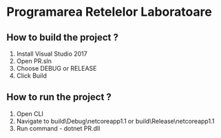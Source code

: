 # Programarea Retelelor Laboratoare

## How to build the project ?

1) Install Visual Studio 2017
2) Open PR.sln
3) Choose DEBUG or RELEASE
4) Click Build

## How to run the project ?

1) Open CLI
2) Navigate to build\Debug\netcoreapp1.1 or build\Release\netcoreapp1.1
3) Run command - dotnet PR.dll